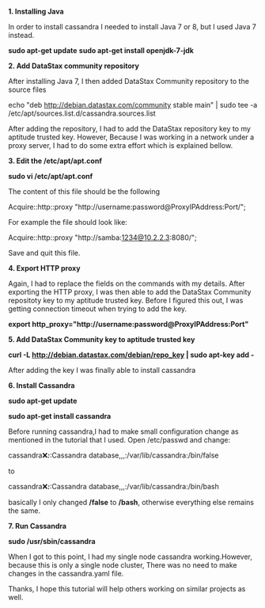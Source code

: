 

**1. Installing Java**

In order to install cassandra I needed to install Java 7 or 8, but I used Java 7 instead.

**sudo apt-get update**
**sudo apt-get install openjdk-7-jdk**

**2. Add DataStax community repository**

After installing Java 7, I then added DataStax Community repository to the source files 

echo "deb http://debian.datastax.com/community stable main" | sudo tee -a /etc/apt/sources.list.d/cassandra.sources.list

After adding the repository, I had to add the DataStax repository key to my aptitude trusted key. However, Because I was working in a network under a proxy server, I had to do some extra effort which is explained bellow.

**3. Edit the /etc/apt/apt.conf**

**sudo vi /etc/apt/apt.conf**

The content of this file should be the following

Acquire::http::proxy "http://username:password@ProxyIPAddress:Port/";

For example the file should look like:

Acquire::http::proxy "http://samba:1234@10.2.2.3:8080/";

Save and quit this file. 

**4. Export HTTP proxy**

Again, I had to replace the fields on the commands with my details. After exporting the HTTP proxy, I was then able to add the DataStax Community repositoty key to my aptitude trusted key. Before I figured this out, I was getting connection timeout when trying to add the key.

**export http_proxy="http://username:password@ProxyIPAddress:Port"**

**5. Add DataStax Community key to aptitude trusted key**

**curl -L http://debian.datastax.com/debian/repo_key | sudo apt-key add -**

After adding the key I was finally able to install cassandra

**6. Install Cassandra**

**sudo apt-get update**

**sudo apt-get install cassandra**

Before running cassandra,I had to make small configuration change as mentioned in the tutorial that I used. Open /etc/passwd and change:

cassandra:x:***:***:Cassandra database,,,:/var/lib/cassandra:/bin/false

to 

cassandra:x:***:***:Cassandra database,,,:/var/lib/cassandra:/bin/bash

basically I only changed **/false** to **/bash**, otherwise everything else remains the same.

**7. Run Cassandra**

**sudo /usr/sbin/cassandra**

When I got to this point, I had my single node cassandra working.However, because this is only a single node cluster, There was no need to make changes in the cassandra.yaml file.

Thanks, I hope this tutorial will help others working on similar projects as well.
